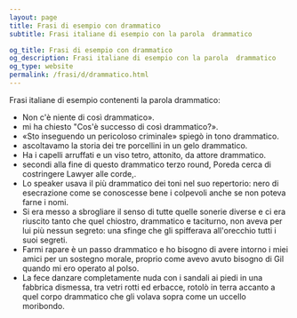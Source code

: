 ```yaml
---
layout: page
title: Frasi di esempio con drammatico 
subtitle: Frasi italiane di esempio con la parola  drammatico

og_title: Frasi di esempio con drammatico 
og_description: Frasi italiane di esempio con la parola  drammatico
og_type: website
permalink: /frasi/d/drammatico.html
---
```


Frasi italiane di esempio contenenti la parola drammatico:


- Non c'è niente di così drammatico».
- mi ha chiesto "Cos'è successo di così drammatico?».
- «Sto inseguendo un pericoloso criminale» spiegò in tono drammatico.
- ascoltavamo la storia dei tre porcellini in un gelo drammatico.
- Ha i capelli arruffati e un viso tetro, attonito, da attore drammatico.
- secondi alla fine di questo drammatico terzo round, Poreda cerca di costringere Lawyer alle corde,.
- Lo speaker usava il più drammatico dei toni nel suo repertorio: nero di esecrazione come se conoscesse bene i colpevoli anche se non poteva farne i nomi.
- Si era messo a sbrogliare il senso di tutte quelle sonerie diverse e ci era riuscito tanto che quel chiostro, drammatico e taciturno, non aveva per lui più nessun segreto: una sfinge che gli spifferava all'orecchio tutti i suoi segreti.
- Farmi rapare è un passo drammatico e ho bisogno di avere intorno i miei amici per un sostegno morale, proprio come avevo avuto bisogno di Gil quando mi ero operato al polso.
- La fece danzare completamente nuda con i sandali ai piedi in una fabbrica dismessa, tra vetri rotti ed erbacce, rotolò in terra accanto a quel corpo drammatico che gli volava sopra come un uccello moribondo.

